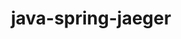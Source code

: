 ---
title: java-spring-jaeger
registryType: instrumentation
tags:
  - opentracing
  
  - Java
  
repo: https://github.com/opentracing-contrib/java-spring-jaeger
license: Apache License 2.0
description: 
authors: OpenTracing Contributors
otVersion: latest
---